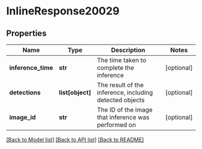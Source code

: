 # InlineResponse20029

## Properties
Name | Type | Description | Notes
------------ | ------------- | ------------- | -------------
**inference_time** | **str** | The time taken to complete the inference | [optional] 
**detections** | **list[object]** | The result of the inference, including detected objects | [optional] 
**image_id** | **str** | The ID of the image that inference was performed on | [optional] 

[[Back to Model list]](../README.md#documentation-for-models) [[Back to API list]](../README.md#documentation-for-api-endpoints) [[Back to README]](../README.md)

